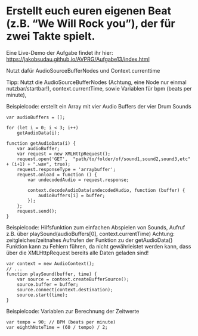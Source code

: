 # Erstellt euch euren eigenen Beat (z.B. “We Will Rock you”), der für zwei Takte spielt.

Eine Live-Demo der Aufgabe findet ihr hier: https://jakobsudau.github.io/AVPRG/Aufgabe13/index.html

Nutzt dafür AudioSourceBufferNodes und Context.currenttime

Tipp: Nutzt die AudioSourceBufferNodes (Achtung, eine Node nur einmal nutzbar/startbar!), context.currentTime, sowie Variablen für bpm (beats per minute), 

Beispielcode: erstellt ein Array mit vier Audio Buffers der vier Drum Sounds
```
var audioBuffers = [];

for (let i = 0; i < 3; i++)
    getAudioData(i);
    
function getAudioData(i) {
    var audioBuffer;
    var request = new XMLHttpRequest();
    request.open('GET',  "path/to/folder/of/sound1,sound2,sound3,etc" + (i+1) + ".wav", true);
    request.responseType = 'arraybuffer';
    request.onload = function () {
        var undecodedAudio = request.response;

        context.decodeAudioData(undecodedAudio, function (buffer) {
            audioBuffers[i] = buffer;
        });
    };
    request.send();
}
```

Beispielcode: Hilfsfunktion zum einfachen Abspielen von Sounds, Aufruf z.B. über playSound(audioBuffers[0], context.currentTime)
Achtung: zeitgleiches/zeitnahes Aufrufen der Funktion zu der getAudioData() Funktion kann zu Fehlern führen, da nicht gewährleistet werden kann, dass über die XMLHttpRequest bereits alle Daten geladen sind!
```
var context = new AudioContext();
// ...
function playSound(buffer, time) {
    var source = context.createBufferSource();
    source.buffer = buffer;
    source.connect(context.destination);
    source.start(time);
}
```

Beispielcode: Variablen zur Berechnung der Zeitwerte
```
var tempo = 90; // BPM (beats per minute)
var eighthNoteTime = (60 / tempo) / 2;
```